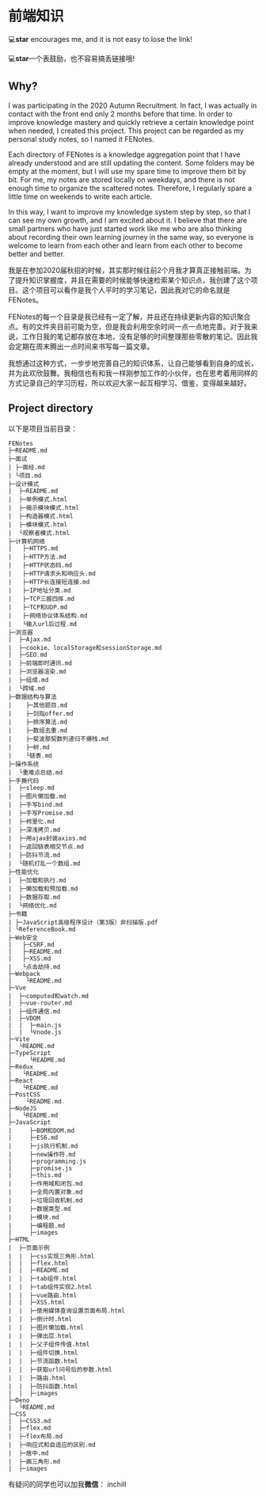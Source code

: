 # 前端知识

💻**star** encourages me, and it is not easy to lose the link!

💻**star**一个表鼓励，也不容易搞丢链接哦!

## Why?

I was participating in the 2020 Autumn Recruitment. In fact, I was actually in contact with the front end only 2 months before that time. In order to improve knowledge mastery and quickly retrieve a certain knowledge point when needed, I created this project. This project can be regarded as my personal study notes, so I named it FENotes.

Each directory of FENotes is a knowledge aggregation point that I have already understood and are still updating the content. Some folders may be empty at the moment, but I will use my spare time to improve them bit by bit. For me, my notes are stored locally on weekdays, and there is not enough time to organize the scattered notes. Therefore, I regularly spare a little time on weekends to write each article.

In this way, I want to improve my knowledge system step by step, so that I can see my own growth, and I am excited about it. I believe that there are small partners who have just started work like me who are also thinking about recording their own learning journey in the same way, so everyone is welcome to learn from each other and learn from each other to become better and better.

我是在参加2020届秋招的时候，其实那时候往前2个月我才算真正接触前端。为了提升知识掌握度，并且在需要的时候能够快速检索某个知识点，我创建了这个项目。这个项目可以看作是我个人平时的学习笔记，因此我对它的命名就是FENotes。

FENotes的每一个目录是我已经有一定了解，并且还在持续更新内容的知识聚合点。有的文件夹目前可能为空，但是我会利用空余时间一点一点地完善。对于我来说，工作日我的笔记都存放在本地，没有足够的时间整理那些零散的笔记。因此我会定期在周末腾出一点时间来书写每一篇文章。

我想通过这种方式，一步步地完善自己的知识体系，让自己能够看到自身的成长，并为此欢欣鼓舞。我相信也有和我一样刚参加工作的小伙伴，也在思考着用同样的方式记录自己的学习历程，所以欢迎大家一起互相学习、借鉴，变得越来越好。

## Project directory

以下是项目当前目录：

```
FENotes
├─README.md
├─面试
| ├─面经.md
| └项目.md
├─设计模式
|  ├─README.md
|  ├─单例模式.html
|  ├─揭示模块模式.html
|  ├─构造器模式.html
|  ├─模块模式.html
|  └观察者模式.html
├─计算机网络
|   ├─HTTPS.md
|   ├─HTTP方法.md
|   ├─HTTP状态码.md
|   ├─HTTP请求头和响应头.md
|   ├─HTTP长连接短连接.md
|   ├─IP地址分类.md
|   ├─TCP三握四挥.md
|   ├─TCP和UDP.md
|   ├─网络协议体系结构.md
|   └输入url后过程.md
├─浏览器
|  ├─Ajax.md
|  ├─cookie、localStorage和sessionStorage.md
|  ├─SEO.md
|  ├─前端即时通讯.md
|  ├─浏览器渲染.md
|  ├─组成.md
|  └跨域.md
├─数据结构与算法
|    ├─其他题目.md
|    ├─剑指offer.md
|    ├─排序算法.md
|    ├─数组去重.md
|    ├─斐波那契数列递归不爆栈.md
|    ├─树.md
|    └链表.md
├─操作系统
|  └重难点总结.md
├─手撕代码
|  ├─sleep.md
|  ├─图片懒加载.md
|  ├─手写bind.md
|  ├─手写Promise.md
|  ├─柯里化.md
|  ├─深浅拷贝.md
|  ├─用ajax封装axios.md
|  ├─返回链表相交节点.md
|  ├─防抖节流.md
|  └随机打乱一个数组.md
├─性能优化
|  ├─加载和执行.md
|  ├─懒加载和预加载.md
|  ├─数据存取.md
|  └网络优化.md
├─书籍
| ├─JavaScript高级程序设计（第3版）非扫描版.pdf
| └ReferenceBook.md
├─Web安全
|   ├─CSRF.md
|   ├─README.md
|   ├─XSS.md
|   └点击劫持.md
├─Webpack
|    └README.md
├─Vue
|  ├─computed和watch.md
|  ├─vue-router.md
|  ├─组件通信.md
|  ├─VDOM
|  |  ├─main.js
|  |  └Vnode.js
├─Vite
|  └README.md
├─TypeScript
|     └README.md
├─Redux
|   └README.md
├─React
|   └README.md
├─PostCSS
|    └README.md
├─NodeJS
|   └README.md
├─JavaScript
|     ├─BOM和DOM.md
|     ├─ES6.md
|     ├─js执行机制.md
|     ├─new操作符.md
|     ├─programming.js
|     ├─promise.js
|     ├─this.md
|     ├─作用域和闭包.md
|     ├─全局内置对象.md
|     ├─垃圾回收机制.md
|     ├─数据类型.md
|     ├─模块.md
|     ├─编程题.md
|     ├─images
├─HTML
|  ├─页面示例
|  |  ├─css实现三角形.html
|  |  ├─flex.html
|  |  ├─README.md
|  |  ├─tab组件.html
|  |  ├─tab组件实现2.html
|  |  ├─vue路由.html
|  |  ├─XSS.html
|  |  ├─使用媒体查询设置页面布局.html
|  |  ├─倒计时.html
|  |  ├─图片懒加载.html
|  |  ├─弹出层.html
|  |  ├─父子组件传值.html
|  |  ├─组件切换.html
|  |  ├─节流函数.html
|  |  ├─获取url问号后的参数.html
|  |  ├─路由.html
|  |  ├─防抖函数.html
|  |  ├─images
├─Deno
|  └README.md
├─CSS
|  ├─CSS3.md
|  ├─flex.md
|  ├─flex布局.md
|  ├─响应式和自适应的区别.md
|  ├─居中.md
|  ├─画三角形.md
|  ├─images
```

有疑问的同学也可以加我**微信**： inchill
